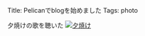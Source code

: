 Title: Pelicanでblogを始めました
Tags: photo

夕焼けの歌を聴いた
[![夕焼け](https://farm6.staticflickr.com/5571/14737390253_d40f03cd12.jpg)](https://www.flickr.com/photos/125573348@N07/14737390253)


